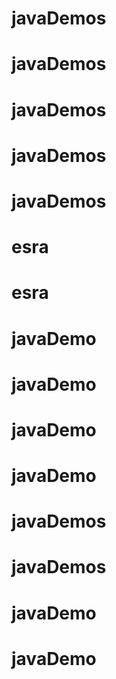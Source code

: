 # javaDemos
# javaDemos
# javaDemos
# javaDemos
# javaDemos
# esra
# esra
# javaDemo
# javaDemo
# javaDemo
# javaDemo
# javaDemos
# javaDemos
# javaDemo
# javaDemo
